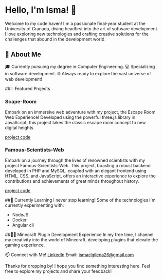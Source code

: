 # Hello, I'm Isma! 👋
Welcome to my code haven! I'm a passionate final-year student at the University of Granada, diving headfirst into the art of software development. I love exploring new technologies and crafting creative solutions for the challenges that abound in the development world.

## 🚀 About Me
🎓 Currently pursuing my degree in Computer Engineering.
💻 Specializing in software development.
🌐 Always ready to explore the vast universe of web development!

##💡 Featured Projects
### Scape-Room
Embark on an immersive web adventure with my project, the Escape Room Web Experience! Developed using the powerful three.js library in JavaScript, this project takes the classic escape room concept to new digital heights.

[project code](https://github.com/MiixZ/Scape-Room)

### Famous-Scientists-Web
Embark on a journey through the lives of renowned scientists with my project Famous-Scientists-Web. This project, boasting a robust backend developed in PHP and MySQL, coupled with an elegant frontend using HTML, CSS, and JavaScript, offers an interactive experience to explore the contributions and achievements of great minds throughout history.

[project code](https://github.com/MiixZ/Cientificos-Famosos-Web)

##🌱 Currently Learning
I never stop learning! Some of the technologies I'm currently experimenting with:

- NodeJS
- Docker
- Angular cli

##👨‍💻 Minecraft Plugin Development Experience
In my free time, I channel my creativity into the world of Minecraft, developing plugins that elevate the gaming experience.

📫 Connect with Me!
[LinkedIn](https://www.linkedin.com/in/ismael-díaz-díaz-3614bb27a/)
Email: ismaelgilena26@gmail.com

Thanks for dropping by! I hope you find something interesting here. Feel free to explore my projects and share your feedback!
